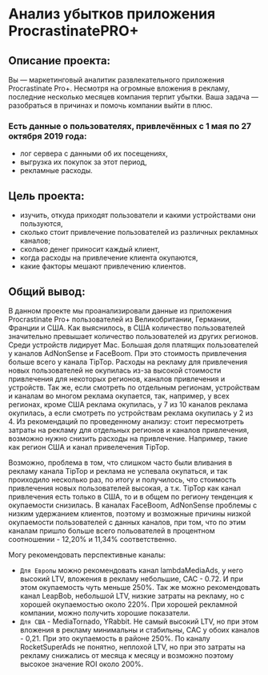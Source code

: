# Анализ убытков приложения ProcrastinatePRO+

## Описание проекта:
Вы — маркетинговый аналитик развлекательного приложения Procrastinate Pro+. Несмотря на огромные вложения в рекламу, последние несколько месяцев компания терпит убытки. Ваша задача — разобраться в причинах и помочь компании выйти в плюс. 

### Есть данные о пользователях, привлечённых с 1 мая по 27 октября 2019 года:

* лог сервера с данными об их посещениях,
* выгрузка их покупок за этот период,
* рекламные расходы.

## Цель проекта:
* изучить, откуда приходят пользователи и какими устройствами они пользуются,
* сколько стоит привлечение пользователей из различных рекламных каналов;
* сколько денег приносит каждый клиент,
* когда расходы на привлечение клиента окупаются,
* какие факторы мешают привлечению клиентов.

## Общий вывод:

В данном проекте мы проанализировали данные из приложения Procrastinate Pro+ пользователей из Великобритании, Германии, Франции и США. Как выяснилось, в США количество пользователей значительно превышает количество пользователей из других регионов. Среди устройств лидирует Mac. Большая доля платящих пользователей у каналов AdNonSense и FaceBoom. При это стоимость привлечения больше всего у канала TipTop.
Расходы на рекламу для привлечения новых пользователей не окупилась из-за высокой стоимости привлечения для некоторых регионов, каналов привлечения и устройств.  Так же, если смотреть по отдельным регионам, устройствам и каналам во многом реклама окупается, так, например, у всех регионах, кроме США реклама окупилась, у 7 из 10 каналов реклама окупилась, а если смотреть по устройствам реклама окупилась у 2 из 4.
Из рекомендаций по проведенному анализу: стоит пересмотреть затраты на рекламу для отдельных регионов и каналов привлечения, возможно нужно снизить расходы на привлечение. Например, такие как регион США и канал привелечения TipTop.


Возможно, проблема в том, что слишком часто были вливания в рекламу канала TipTop и реклама не успевала окупаться, и так проиходило несколько раз, по итогу и получилось, что стоимость привлечения новых пользователей высокая, а т.к. TipTop как канал привлечения есть только в США, то и в общем по региону тенденция к окупаемости снизилась. 
В каналах FaceBoom, AdNonSense проблемы с низким удержанием клиентов, поэтому и возможные причины низкой окупаемости пользователей с данных каналов, при том, что по этим каналам пришло больше всего польователей в процентном соотношении - 12,20% и 11,34% соответственно.


Могу рекомендовать перспективные каналы:

* `Для Европы` можно рекомендовать канал lambdaMediaAds, у него высокий LTV, вложения в рекламу небольшие, CAC - 0.72. И при этом окупаемость чуть меньше 250%. Так же можно рекомендовать канал LeapBob, небольшой LTV, низкие затраты на рекламу, но с хорошей окупаемостью около 220%. При хорошей рекламной компании, можно получить хорошие показатели.
* `Для США` - MediaTornado, YRabbit. Не самый высокий LTV, но при этом вложения в рекламу минимальны и стабильны, CAC у обоих каналов - 0,21. При это окупаемость в районе 250%. По каналу RocketSuperAds не понятно, неплохой LTV, но при это затраты на рекламу снижались от месяца к месяцу и возможно поэтому высокое значение ROI около 200%.
